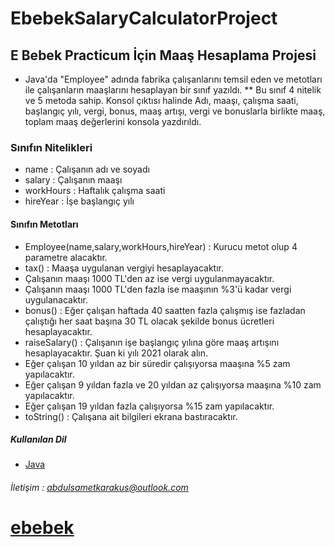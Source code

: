 # EbebekSalaryCalculatorProject
 ## E Bebek Practicum İçin Maaş Hesaplama Projesi
* Java'da "Employee" adında fabrika çalışanlarını temsil eden ve metotları ile çalışanların maaşlarını hesaplayan bir sınıf yazıldı. **
Bu sınıf 4 nitelik ve 5 metoda sahip. 
Konsol çıktısı halinde Adı, maaşı, çalışma saati, başlangıç yılı, vergi, bonus, maaş artışı, vergi ve bonuslarla birlikte maaş, toplam maaş değerlerini konsola yazdırıldı. 
### Sınıfın Nitelikleri
* name : Çalışanın adı ve soyadı
* salary : Çalışanın maaşı
* workHours : Haftalık çalışma saati
* hireYear : İşe başlangıç yılı
#### Sınıfın Metotları
* Employee(name,salary,workHours,hireYear) : Kurucu metot olup 4 parametre alacaktır.
* tax() : Maaşa uygulanan vergiyi hesaplayacaktır.
* Çalışanın maaşı 1000 TL'den az ise vergi uygulanmayacaktır.
* Çalışanın maaşı 1000 TL'den fazla ise maaşının %3'ü kadar vergi uygulanacaktır.
* bonus() : Eğer çalışan haftada 40 saatten fazla çalışmış ise fazladan çalıştığı her saat başına 30 TL olacak şekilde bonus ücretleri hesaplayacaktır.
* raiseSalary() : Çalışanın işe başlangıç yılına göre maaş artışını hesaplayacaktır. Şuan ki yılı 2021 olarak alın.
* Eğer çalışan 10 yıldan az bir süredir çalışıyorsa maaşına %5 zam yapılacaktır.
* Eğer çalışan 9 yıldan fazla ve 20 yıldan az çalışıyorsa maaşına %10 zam yapılacaktır.
* Eğer çalışan 19 yıldan fazla çalışıyorsa %15 zam yapılacaktır.
* toString() : Çalışana ait bilgileri ekrana bastıracaktır.
##### Kullanılan Dil
* [Java](https://www.java.com/tr/download/)
###### İletişim : abdulsametkarakus@outlook.com
# [ebebek](https://www.e-bebek.com/)
